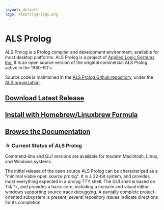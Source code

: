 ```yaml
---
layout: default
logo: alsprolog-logo.png
---
```

# ALS Prolog

ALS Prolog is a Prolog compiler and development environment,
available for most desktop platforms.
ALS Prolog is a project of [Applied Logic Systems, Inc.](https://applied-logic-systems.com)
It is an open source version of the original commercial ALS Prolog active in the 1980-90's.

Source code is maintained in the
[ALS Prolog Github repository](https://github.com/AppliedLogicSystems/ALSProlog),
under the [ALS organization](https://github.com/AppliedLogicSystems).

## [Download Latest Release](https://github.com/AppliedLogicSystems/ALSProlog/releases/latest)

## [Install with Homebrew/Linuxbrew Formula](https://github.com/AppliedLogicSystems/homebrew-als-prolog)

## [Browse the Documentation](/docs/)

### ☆ Current Status of ALS Prolog

Command-line and GUI versions are available for modern Macintosh, Linux, and Windows systems.

The initial release of the open source ALS Prolog can be characterized as a "minimal viable open source prolog".  It is a 32-bit system, and provides most everything expected in a prolog TTY shell.  The GUI shell is based on Tcl/Tk, and provides a basic core, including a console and visual editor windows supporting source trace debugging. A partially complete project-oriented subsystem is present; several repository Issues indicate directions for its completion.
